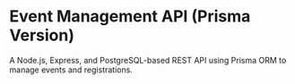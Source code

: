 # Event Management API (Prisma Version)

A Node.js, Express, and PostgreSQL-based REST API using Prisma ORM to manage events and registrations.